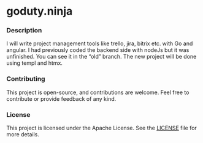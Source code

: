 # goduty.ninja


### Description
I will write project management tools like trello, jira, bitrix etc. with Go and angular. I had previously coded the backend side with nodeJs but it was unfinished. You can see it in the “old” branch. The new project will be done using templ and htmx.

### Contributing
This project is open-source, and contributions are welcome. Feel free to contribute or provide feedback of any kind.

### License
This project is licensed under the Apache License. See the [LICENSE](LICENSE) file for more details.
